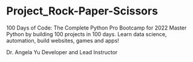 # Project_Rock-Paper-Scissors
100 Days of Code: The Complete Python Pro Bootcamp for 2022  Master Python by building 100 projects in 100 days. 
Learn data science, automation, build websites, games and apps!  

Dr. Angela Yu Developer and Lead Instructor
